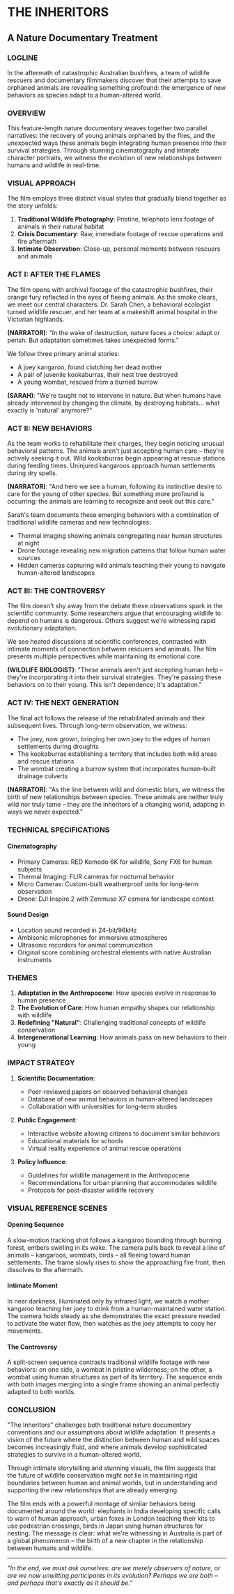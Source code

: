 # THE INHERITORS

## A Nature Documentary Treatment

### LOGLINE
In the aftermath of catastrophic Australian bushfires, a team of wildlife rescuers and documentary filmmakers discover that their attempts to save orphaned animals are revealing something profound: the emergence of new behaviors as species adapt to a human-altered world.

### OVERVIEW
This feature-length nature documentary weaves together two parallel narratives: the recovery of young animals orphaned by the fires, and the unexpected ways these animals begin integrating human presence into their survival strategies. Through stunning cinematography and intimate character portraits, we witness the evolution of new relationships between humans and wildlife in real-time.

### VISUAL APPROACH
The film employs three distinct visual styles that gradually blend together as the story unfolds:

1. **Traditional Wildlife Photography**: Pristine, telephoto lens footage of animals in their natural habitat
2. **Crisis Documentary**: Raw, immediate footage of rescue operations and fire aftermath
3. **Intimate Observation**: Close-up, personal moments between rescuers and animals

### ACT I: AFTER THE FLAMES

The film opens with archival footage of the catastrophic bushfires, their orange fury reflected in the eyes of fleeing animals. As the smoke clears, we meet our central characters: Dr. Sarah Chen, a behavioral ecologist turned wildlife rescuer, and her team at a makeshift animal hospital in the Victorian highlands.

**(NARRATOR)**: "In the wake of destruction, nature faces a choice: adapt or perish. But adaptation sometimes takes unexpected forms."

We follow three primary animal stories:
- A joey kangaroo, found clutching her dead mother
- A pair of juvenile kookaburras, their nest tree destroyed
- A young wombat, rescued from a burned burrow

**(SARAH)**: "We're taught not to intervene in nature. But when humans have already intervened by changing the climate, by destroying habitats... what exactly is 'natural' anymore?"

### ACT II: NEW BEHAVIORS

As the team works to rehabilitate their charges, they begin noticing unusual behavioral patterns. The animals aren't just accepting human care – they're actively seeking it out. Wild kookaburras begin appearing at rescue stations during feeding times. Uninjured kangaroos approach human settlements during dry spells.

**(NARRATOR)**: "And here we see a human, following its instinctive desire to care for the young of other species. But something more profound is occurring: the animals are learning to recognize and seek out this care."

Sarah's team documents these emerging behaviors with a combination of traditional wildlife cameras and new technologies:
- Thermal imaging showing animals congregating near human structures at night
- Drone footage revealing new migration patterns that follow human water sources
- Hidden cameras capturing wild animals teaching their young to navigate human-altered landscapes

### ACT III: THE CONTROVERSY

The film doesn't shy away from the debate these observations spark in the scientific community. Some researchers argue that encouraging wildlife to depend on humans is dangerous. Others suggest we're witnessing rapid evolutionary adaptation.

We see heated discussions at scientific conferences, contrasted with intimate moments of connection between rescuers and animals. The film presents multiple perspectives while maintaining its emotional core.

**(WILDLIFE BIOLOGIST)**: "These animals aren't just accepting human help – they're incorporating it into their survival strategies. They're passing these behaviors on to their young. This isn't dependence; it's adaptation."

### ACT IV: THE NEXT GENERATION

The final act follows the release of the rehabilitated animals and their subsequent lives. Through long-term observation, we witness:
- The joey, now grown, bringing her own joey to the edges of human settlements during droughts
- The kookaburras establishing a territory that includes both wild areas and rescue stations
- The wombat creating a burrow system that incorporates human-built drainage culverts

**(NARRATOR)**: "As the line between wild and domestic blurs, we witness the birth of new relationships between species. These animals are neither truly wild nor truly tame – they are the inheritors of a changing world, adapting in ways we never expected."

### TECHNICAL SPECIFICATIONS

#### Cinematography
- Primary Cameras: RED Komodo 6K for wildlife, Sony FX6 for human subjects
- Thermal Imaging: FLIR cameras for nocturnal behavior
- Micro Cameras: Custom-built weatherproof units for long-term observation
- Drone: DJI Inspire 2 with Zenmuse X7 camera for landscape context

#### Sound Design
- Location sound recorded in 24-bit/96kHz
- Ambisonic microphones for immersive atmospheres
- Ultrasonic recorders for animal communication
- Original score combining orchestral elements with native Australian instruments

### THEMES

1. **Adaptation in the Anthropocene**: How species evolve in response to human presence
2. **The Evolution of Care**: How human empathy shapes our relationship with wildlife
3. **Redefining "Natural"**: Challenging traditional concepts of wildlife conservation
4. **Intergenerational Learning**: How animals pass on new behaviors to their young

### IMPACT STRATEGY

1. **Scientific Documentation**:
   - Peer-reviewed papers on observed behavioral changes
   - Database of new animal behaviors in human-altered landscapes
   - Collaboration with universities for long-term studies

2. **Public Engagement**:
   - Interactive website allowing citizens to document similar behaviors
   - Educational materials for schools
   - Virtual reality experience of animal rescue operations

3. **Policy Influence**:
   - Guidelines for wildlife management in the Anthropocene
   - Recommendations for urban planning that accommodates wildlife
   - Protocols for post-disaster wildlife recovery

### VISUAL REFERENCE SCENES

#### Opening Sequence
A slow-motion tracking shot follows a kangaroo bounding through burning forest, embers swirling in its wake. The camera pulls back to reveal a line of animals – kangaroos, wombats, birds – all fleeing toward human settlements. The frame slowly rises to show the approaching fire front, then dissolves to the aftermath.

#### Intimate Moment
In near darkness, illuminated only by infrared light, we watch a mother kangaroo teaching her joey to drink from a human-maintained water station. The camera holds steady as she demonstrates the exact pressure needed to activate the water flow, then watches as the joey attempts to copy her movements.

#### The Controversy
A split-screen sequence contrasts traditional wildlife footage with new behaviors: on one side, a wombat in pristine wilderness; on the other, a wombat using human structures as part of its territory. The sequence ends with both images merging into a single frame showing an animal perfectly adapted to both worlds.

### CONCLUSION

"The Inheritors" challenges both traditional nature documentary conventions and our assumptions about wildlife adaptation. It presents a vision of the future where the distinction between human and wild spaces becomes increasingly fluid, and where animals develop sophisticated strategies to survive in a human-altered world.

Through intimate storytelling and stunning visuals, the film suggests that the future of wildlife conservation might not lie in maintaining rigid boundaries between human and animal worlds, but in understanding and supporting the new relationships that are already emerging.

The film ends with a powerful montage of similar behaviors being documented around the world: elephants in India developing specific calls to warn of human approach, urban foxes in London teaching their kits to use pedestrian crossings, birds in Japan using human structures for nesting. The message is clear: what we're witnessing in Australia is part of a global phenomenon – the birth of a new chapter in the relationship between humans and wildlife.

---

*"In the end, we must ask ourselves: are we merely observers of nature, or are we now unwitting participants in its evolution? Perhaps we are both – and perhaps that's exactly as it should be."*